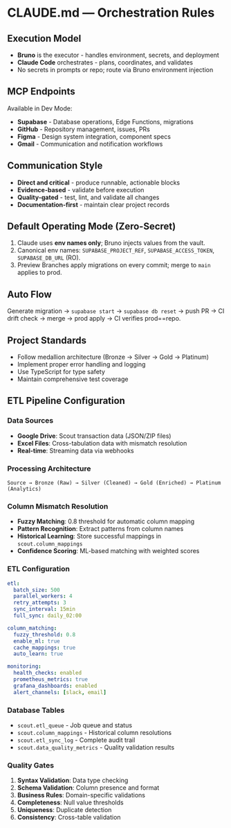 # CLAUDE.md — Orchestration Rules

## Execution Model
- **Bruno** is the executor - handles environment, secrets, and deployment
- **Claude Code** orchestrates - plans, coordinates, and validates
- No secrets in prompts or repo; route via Bruno environment injection

## MCP Endpoints
Available in Dev Mode:
- **Supabase** - Database operations, Edge Functions, migrations
- **GitHub** - Repository management, issues, PRs
- **Figma** - Design system integration, component specs
- **Gmail** - Communication and notification workflows

## Communication Style
- **Direct and critical** - produce runnable, actionable blocks
- **Evidence-based** - validate before execution
- **Quality-gated** - test, lint, and validate all changes
- **Documentation-first** - maintain clear project records

## Default Operating Mode (Zero-Secret)
1) Claude uses **env names only**; Bruno injects values from the vault.  
2) Canonical env names: `SUPABASE_PROJECT_REF`, `SUPABASE_ACCESS_TOKEN`, `SUPABASE_DB_URL` (RO).  
3) Preview Branches apply migrations on every commit; merge to `main` applies to prod.

## Auto Flow
Generate migration → `supabase start` → `supabase db reset` → push PR → CI drift check → merge → prod apply → CI verifies prod==repo.

## Project Standards
- Follow medallion architecture (Bronze → Silver → Gold → Platinum)
- Implement proper error handling and logging
- Use TypeScript for type safety
- Maintain comprehensive test coverage

## ETL Pipeline Configuration

### Data Sources
- **Google Drive**: Scout transaction data (JSON/ZIP files)
- **Excel Files**: Cross-tabulation data with mismatch resolution
- **Real-time**: Streaming data via webhooks

### Processing Architecture
```
Source → Bronze (Raw) → Silver (Cleaned) → Gold (Enriched) → Platinum (Analytics)
```

### Column Mismatch Resolution
- **Fuzzy Matching**: 0.8 threshold for automatic column mapping
- **Pattern Recognition**: Extract patterns from column names
- **Historical Learning**: Store successful mappings in `scout.column_mappings`
- **Confidence Scoring**: ML-based matching with weighted scores

### ETL Configuration
```yaml
etl:
  batch_size: 500
  parallel_workers: 4
  retry_attempts: 3
  sync_interval: 15min
  full_sync: daily_02:00

column_matching:
  fuzzy_threshold: 0.8
  enable_ml: true
  cache_mappings: true
  auto_learn: true

monitoring:
  health_checks: enabled
  prometheus_metrics: true
  grafana_dashboards: enabled
  alert_channels: [slack, email]
```

### Database Tables
- `scout.etl_queue` - Job queue and status
- `scout.column_mappings` - Historical column resolutions
- `scout.etl_sync_log` - Complete audit trail
- `scout.data_quality_metrics` - Quality validation results

### Quality Gates
1. **Syntax Validation**: Data type checking
2. **Schema Validation**: Column presence and format
3. **Business Rules**: Domain-specific validations
4. **Completeness**: Null value thresholds
5. **Uniqueness**: Duplicate detection
6. **Consistency**: Cross-table validation